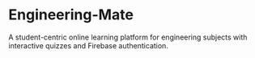 # Engineering-Mate
A student-centric online learning platform for engineering subjects with interactive quizzes and Firebase authentication.
